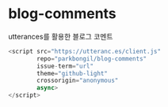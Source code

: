 # blog-comments
utterances를 활용한 블로그 코멘트

```javascript
<script src="https://utteranc.es/client.js"
        repo="parkbongil/blog-comments"
        issue-term="url"
        theme="github-light"
        crossorigin="anonymous"
        async>
</script>
```
